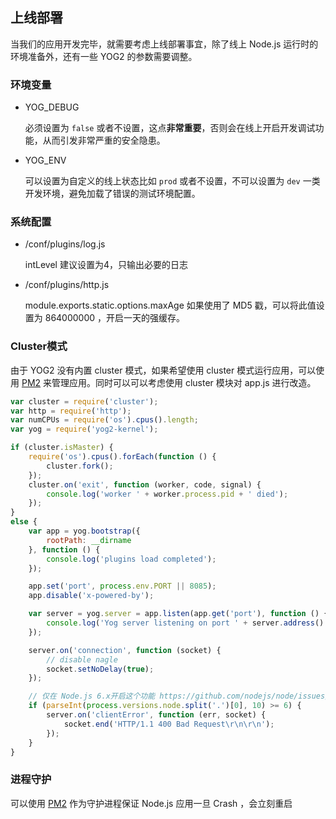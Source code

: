 ---
---

## 上线部署

当我们的应用开发完毕，就需要考虑上线部署事宜，除了线上 Node.js 运行时的环境准备外，还有一些 YOG2 的参数需要调整。

### 环境变量

- YOG_DEBUG

    必须设置为 `false` 或者不设置，这点**非常重要**，否则会在线上开启开发调试功能，从而引发非常严重的安全隐患。

- YOG_ENV

    可以设置为自定义的线上状态比如 `prod` 或者不设置，不可以设置为 `dev` 一类开发环境，避免加载了错误的测试环境配置。

### 系统配置

- /conf/plugins/log.js

    intLevel 建议设置为4，只输出必要的日志

- /conf/plugins/http.js

    module.exports.static.options.maxAge 如果使用了 MD5 戳，可以将此值设置为 864000000 ，开启一天的强缓存。

### Cluster模式

由于 YOG2 没有内置 cluster 模式，如果希望使用 cluster 模式运行应用，可以使用 [PM2](https://github.com/Unitech/PM2) 来管理应用。同时可以可以考虑使用 cluster 模块对 app.js 进行改造。

```javascript
var cluster = require('cluster');
var http = require('http');
var numCPUs = require('os').cpus().length;
var yog = require('yog2-kernel');

if (cluster.isMaster) {
    require('os').cpus().forEach(function () {
        cluster.fork();
    });
    cluster.on('exit', function (worker, code, signal) {
        console.log('worker ' + worker.process.pid + ' died');
    });
}
else {
    var app = yog.bootstrap({
        rootPath: __dirname
    }, function () {
        console.log('plugins load completed');
    });

    app.set('port', process.env.PORT || 8085);
    app.disable('x-powered-by');

    var server = yog.server = app.listen(app.get('port'), function () {
        console.log('Yog server listening on port ' + server.address().port);
    });

    server.on('connection', function (socket) {
        // disable nagle
        socket.setNoDelay(true);
    });

    // 仅在 Node.js 6.x开启这个功能 https://github.com/nodejs/node/issues/7126
    if (parseInt(process.versions.node.split('.')[0], 10) >= 6) {
        server.on('clientError', function (err, socket) {
            socket.end('HTTP/1.1 400 Bad Request\r\n\r\n');
        });
    }
}
```

### 进程守护


可以使用 [PM2](https://github.com/Unitech/PM2) 作为守护进程保证 Node.js 应用一旦 Crash ，会立刻重启
